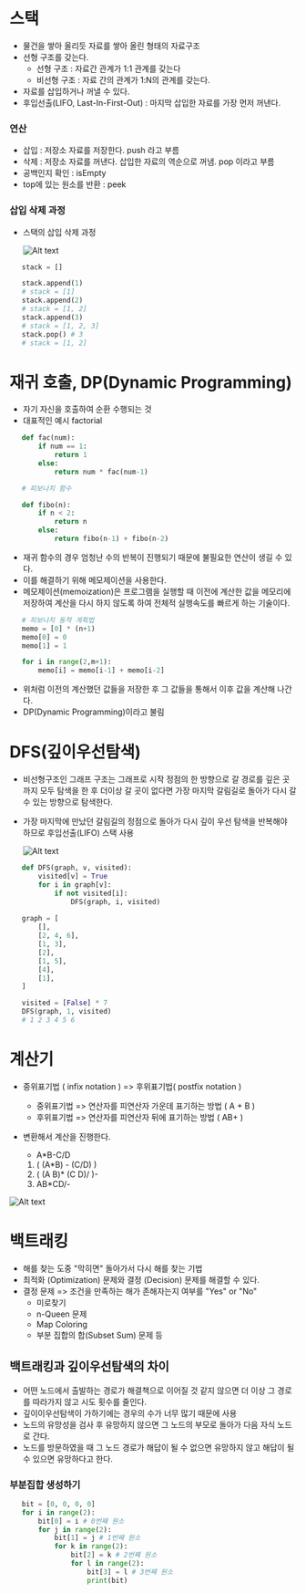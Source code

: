 # 스택

 - 물건을 쌓아 올리듯 자료를 쌓아 올린 형태의 자료구조
 - 선형 구조를 갖는다.
   - 선형 구조 : 자료간 관계가 1:1 관계를 갖는다
   - 비선형 구조 : 자료 간의 관계가 1:N의 관계를 갖는다.
 - 자료를 삽입하거나 꺼낼 수 있다.
 - 후입선출(LIFO, Last-In-First-Out) : 마지막 삽입한 자료를 가장 먼저 꺼낸다.

### 연산

 - 삽입 : 저장소 자료를 저장한다. push 라고 부름
 - 삭제 : 저장소 자료를 꺼낸다. 삽입한 자료의 역순으로 꺼냄. pop 이라고 부름
 - 공백인지 확인 : isEmpty
 - top에 있는 원소를 반환 : peek

### 삽입 삭제 과정

 - 스택의 삽입 삭제 과정

    ![Alt text](image.png)

 ```python
    stack = []

    stack.append(1)
    # stack = [1]
    stack.append(2)
    # stack = [1, 2]
    stack.append(3)
    # stack = [1, 2, 3]
    stack.pop() # 3
    # stack = [1, 2]
 ```

# 재귀 호출, DP(Dynamic Programming)

 - 자기 자신을 호출하여 순환 수행되는 것
 - 대표적인 예시 factorial

 ```python
    def fac(num):
        if num == 1:
            return 1
        else:
            return num * fac(num-1)

    # 피보나치 함수

    def fibo(n):
        if n < 2:
            return n
        else:
            return fibo(n-1) + fibo(n-2)
 ```

 - 재귀 함수의 경우 엄청난 수의 반복이 진행되기 때문에 불필요한 연산이 생길 수 있다.
 - 이를 해결하기 위해 메모제이션을 사용한다.
 - 메모제이션(memoization)은 프로그램을 실행할 때 이전에 계산한 값을 메모리에 저장하여 계산을 다시 하지 않도록 하여 전체적 실행속도를 빠르게 하는 기술이다.
 
 ```python
    # 피보나치 동적 계획법
    memo = [0] * (n+1)
    memo[0] = 0
    memo[1] = 1

    for i in range(2,m+1):
        memo[i] = memo[i-1] + memo[i-2]        
 ```

 - 위처럼 이전의 계산했던 값들을 저장한 후 그 값들을 통해서 이후 값을 계산해 나간다.
 - DP(Dynamic Programming)이라고 불림

# DFS(깊이우선탐색)

 - 비선형구조인 그래프 구조는 그래프로 시작 정점의 한 방향으로 갈 경로를 깊은 곳까지 모두 탐색을 한 후 더이상 갈 곳이 없다면 가장 마지막 갈림길로 돌아가 다시 갈 수 있는 방향으로 탐색한다.
 - 가장 마지막에 만났던 갈림길의 정점으로 돌아가 다시 깊이 우선 탐색을 반복해야 하므로 후입선출(LIFO) 스택 사용

    ![Alt text](image-1.png)

 ```python
    def DFS(graph, v, visited):
        visited[v] = True
        for i in graph[v]:
            if not visited[i]:
                DFS(graph, i, visited)
    
    graph = [
        [],
        [2, 4, 6],
        [1, 3],
        [2],
        [1, 5],
        [4],
        [1],
    ]

    visited = [False] * 7
    DFS(graph, 1, visited)
    # 1 2 3 4 5 6
 ```

# 계산기

 - 중위표기법 ( infix notation ) => 후위표기법( postfix notation )
   - 중위표기법 => 연산자를 피연산자 가운데 표기하는 방법 ( A + B )
   - 후위표기법 => 연산자를 피연산자 뒤에 표기하는 방법 ( AB+ )

 - 변환해서 계산을 진행한다.
   - A*B-C/D
    1. ( (A*B) - (C/D) )
    2. ( (A B)* (C D)/ )-
    3. AB*CD/-

  ![Alt text](stack.png)

# 백트래킹

 - 해를 찾는 도중 "막히면" 돌아가서 다시 해를 찾는 기법
 - 최적화 (Optimization) 문제와 결정 (Decision) 문제를 해결할 수 있다.
 - 결정 문제 => 조건을 만족하는 해가 존해자는지 여부를 "Yes" or "No"
   - 미로찾기
   - n-Queen 문제
   - Map Coloring
   - 부분 집합의 합(Subset Sum) 문제 등

## 백트래킹과 깊이우선탐색의 차이

 - 어떤 노드에서 출발하는 경로가 해결책으로 이어질 것 같지 않으면 더 이상 그 경로를 따라가지 않고 시도 횟수를 줄인다.
 - 깊이이우선탐색이 가하기에는 경우의 수가 너무 많기 때문에 사용
 - 노드의 유망성을 검사 후 유망하지 않으면 그 노드의 부모로 돌아가 다음 자식 노드로 간다.
 - 노드를 방문하였을 때 그 노드 경로가 해답이 될 수 없으면 유망하지 않고 해답이 될 수 있으면 유망하다고 한다.

### 부분집합 생성하기

 ```python
    bit = [0, 0, 0, 0]
    for i in range(2):
        bit[0] = i # 0번째 원소
        for j in range(2):
            bit[1] = j # 1번째 원소
            for k in range(2):
                bit[2] = k # 2번쨰 원소
                for l in range(2):
                    bit[3] = l # 3번째 원소
                    print(bit)
 ```